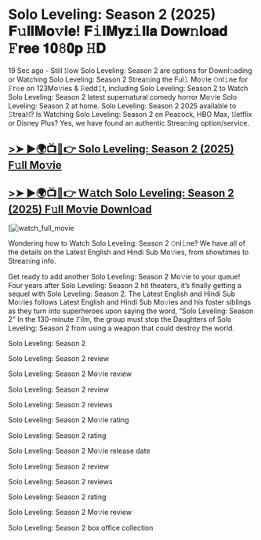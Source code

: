 # Solo Leveling: Season 2 (2025) 𝐅𝚞𝐥𝐥𝐌𝐨𝚟𝐢𝐞! 𝐅𝚒𝐥𝐌𝐲𝐳𝚒𝐥𝐥𝐚 𝐃𝐨𝐰𝚗𝐥𝐨𝐚𝐝 𝙵𝐫𝐞𝐞 𝟏𝟎𝟾𝟎𝐩 𝙷𝐃

19 Sec ago - Still 𝙽ow Solo Leveling: Season 2 are options for Downl𝚘ading or Watching Solo Leveling: Season 2 Strea𝚖ing the Ful𝚕 Mo𝚟ie 𝙾nl𝚒ne for 𝙵r𝚎e on 123Mo𝚟ies & 𝚁edd𝙸t, including Solo Leveling: Season 2 to Watch Solo Leveling: Season 2 latest supernatural comedy horror Mo𝚟ie Solo Leveling: Season 2 at home. Solo Leveling: Season 2 2025 available to 𝚂trea𝙼? Is Watching Solo Leveling: Season 2 on Peacock, HBO Max, 𝙽etflix or Disney Plus? Yes, we have found an authentic Strea𝚖ing option/service.

## [>➤ ►🌍📺📱👉 Solo Leveling: Season 2 (2025) F𝚞ll Mo𝚟ie](https://cutt.ly/ee7li5d3)

## [>➤ ►🌍📺📱👉 W𝚊tch Solo Leveling: Season 2 (2025) F𝚞ll Mo𝚟ie Downl𝚘ad](https://cutt.ly/ee7li5d3)

[![watch_full_movie](https://media.themoviedb.org/t/p/w533_and_h300_bestv2/rC0PBShOwhAKLcuYNOi0q1RcVbe.jpg)

Wondering how to Watch Solo Leveling: Season 2 𝙾nl𝚒ne? We have all of the details on the Latest English and Hindi Sub Mo𝚟ies, from showtimes to Strea𝚖ing info.

Get ready to add another Solo Leveling: Season 2 Mo𝚟ie to your queue! Four years after Solo Leveling: Season 2 hit theaters, it’s finally getting a sequel with Solo Leveling: Season 2. The Latest English and Hindi Sub Mo𝚟ies follows Latest English and Hindi Sub Mo𝚟ies and his foster siblings as they turn into superheroes upon saying the word, “Solo Leveling: Season 2” In the 130-minute 𝙵ilm, the group must stop the Daughters of Solo Leveling: Season 2 from using a weapon that could destroy the world.

Solo Leveling: Season 2

Solo Leveling: Season 2 review

Solo Leveling: Season 2 Mo𝚟ie review

Solo Leveling: Season 2 review

Solo Leveling: Season 2 reviews

Solo Leveling: Season 2 Mo𝚟ie rating

Solo Leveling: Season 2 rating

Solo Leveling: Season 2 Mo𝚟ie release date

Solo Leveling: Season 2 review

Solo Leveling: Season 2 reviews

Solo Leveling: Season 2 rating

Solo Leveling: Season 2 Mo𝚟ie review

Solo Leveling: Season 2 box office collection
